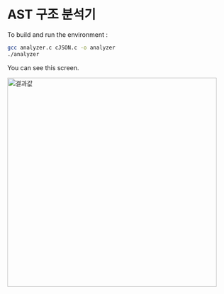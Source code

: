 # AST 구조 분석기

To build and run the environment :

```bash
gcc analyzer.c cJSON.c -o analyzer
./analyzer
```




You can see this screen.

<img width="472" alt="결과값" src="https://github.com/user-attachments/assets/c8ef831b-52ef-45fe-b008-888b5de697cb" />
